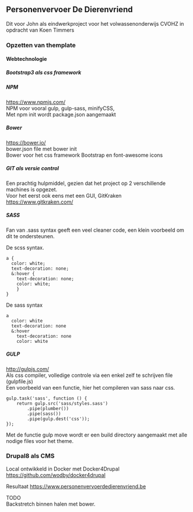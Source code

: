 ## Personenvervoer De Dierenvriend  
Dit voor John als eindwerkproject voor het volwassenonderwijs CVOHZ in opdracht van Koen Timmers

### Opzetten van themplate  
#### Webtechnologie  

##### Bootstrap3 als css framework
##### NPM
https://www.npmjs.com/  
NPM voor vooral gulp, gulp-sass, minifyCSS,  
Met npm init wordt package.json aangemaakt  
##### Bower  
https://bower.io/  
bower.json file met bower init  
Bower voor het css framework Bootstrap en font-awesome icons

##### GIT als versie control  
Een prachtig hulpmiddel, gezien dat het project op 2 verschillende machines is opgezet.  
Voor het eerst ook eens met een GUI, GitKraken  
https://www.gitkraken.com/
##### SASS
Fan van .sass syntax geeft een veel cleaner code, een klein voorbeeld om dit te ondersteunen.  

De scss syntax.  

```
a {
  color: white;
  text-decoration: none;
  &:hover {
    text-decoration: none;
    color: white;
    }
}
```
De sass syntax

```
a
  color: white
  text-decoration: none
  &:hover
    text-decoration: none
    color: white
```

##### GULP
http://gulpjs.com/  
Als css compiler, volledige controle via een enkel zelf te schrijven file (gulpfile.js)  
Een voorbeeld van een functie, hier het compileren van sass naar css.  
```
gulp.task('sass', function () {
    return gulp.src('sass/styles.sass')
        .pipe(plumber())
        .pipe(sass())
        .pipe(gulp.dest('css'));
});
```
Met de functie gulp move wordt er een build directory aangemaakt met alle nodige files
voor het theme.

### Drupal8 als CMS
Local ontwikkeld in Docker met Docker4Drupal  
https://github.com/wodby/docker4drupal
  
Resultaat https://www.personenvervoerdedierenvriend.be

TODO  
Backstretch binnen halen met bower.
